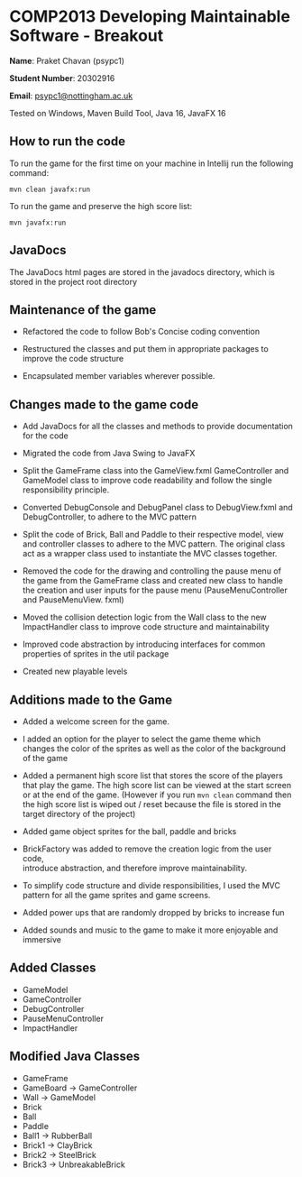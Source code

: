 # COMP2013 Developing Maintainable Software - Breakout

**Name**: Praket Chavan (psypc1)

**Student Number**: 20302916

**Email**: psypc1@nottingham.ac.uk

Tested on Windows, Maven Build Tool, Java 
16, 
JavaFX 16

## How to run the code

To run the game for the first time on your machine in Intellij run the 
following command:

    mvn clean javafx:run

To run the game and preserve the high score list:
    
    mvn javafx:run

## JavaDocs  

The JavaDocs html pages are stored in the javadocs directory, which is 
stored in the project root directory

## Maintenance of the game

- Refactored the code to follow Bob's Concise coding convention

- Restructured the classes and put them in appropriate packages to improve 
  the code structure

- Encapsulated member variables wherever possible.


## Changes made to the game code

- Add JavaDocs for all the classes and methods to provide documentation for
  the code


- Migrated the code from Java Swing to JavaFX


- Split the GameFrame class into the GameView.fxml GameController and GameModel
  class to
  improve code readability and follow the single responsibility principle.


- Converted DebugConsole and DebugPanel class to DebugView.fxml
  and DebugController, to adhere to the MVC pattern


- Split the code of Brick, Ball and Paddle to their
  respective model, view and controller classes to adhere to the MVC pattern.
  The original class act as a wrapper class used to instantiate the MVC
  classes together.

- Removed the code for the drawing and controlling the pause menu of the
  game from the GameFrame class and created new class to handle the creation
  and user inputs for the pause menu (PauseMenuController and PauseMenuView.
  fxml)

- Moved the collision detection logic from the Wall class to the new
  ImpactHandler class to improve code structure and maintainability


- Improved code abstraction by introducing interfaces for common properties 
  of sprites in the util package


- Created new playable levels

## Additions made to the Game

- Added a welcome screen for the game.


- I added an option for the player to select the game theme which changes
  the color of the sprites as well as the color of the background of the game


- Added a permanent high score list that stores the score of the players
  that play the game. The high score list can be viewed at the start screen
  or at the end of the game. (However if you run `mvn clean` command then 
  the high score list is wiped out / reset because the file is stored in the 
  target directory of the project)


- Added game object sprites for the ball, paddle and bricks


- BrickFactory was added to remove the creation logic from the user code,  
  introduce abstraction, and therefore improve maintainability.


- To simplify code structure and divide responsibilities, I used the MVC
  pattern for all the game sprites and game screens.


- Added power ups that are randomly dropped by bricks to increase fun


- Added sounds and music to the game to make it more enjoyable and immersive

## Added Classes
- GameModel
- GameController
- DebugController
- PauseMenuController
- ImpactHandler


## Modified Java Classes

- GameFrame
- GameBoard  &#8594; GameController
- Wall  &#8594; GameModel
- Brick 
- Ball
- Paddle
- Ball1  &#8594; RubberBall
- Brick1  &#8594; ClayBrick
- Brick2  &#8594; SteelBrick
- Brick3  &#8594; UnbreakableBrick

